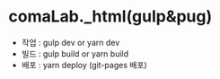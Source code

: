 # comaLab.\_html(gulp&pug)

- 작업 : gulp dev or yarn dev
- 빌드 : gulp build or yarn build
- 배포 : yarn deploy (git-pages 배포)
